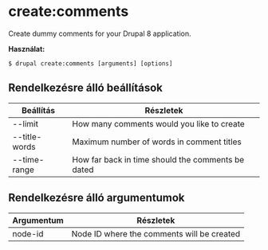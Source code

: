 # create:comments
Create dummy comments for your Drupal 8 application.

**Használat:**
```
$ drupal create:comments [arguments] [options]
```

## Rendelkezésre álló beállítások
Beállítás | Részletek
-------|-------------
--limit | How many comments would you like to create
--title-words | Maximum number of words in comment titles
--time-range | How far back in time should the comments be dated

## Rendelkezésre álló argumentumok
Argumentum | Részletek
---------|-------------
node-id | Node ID where the comments will be created
